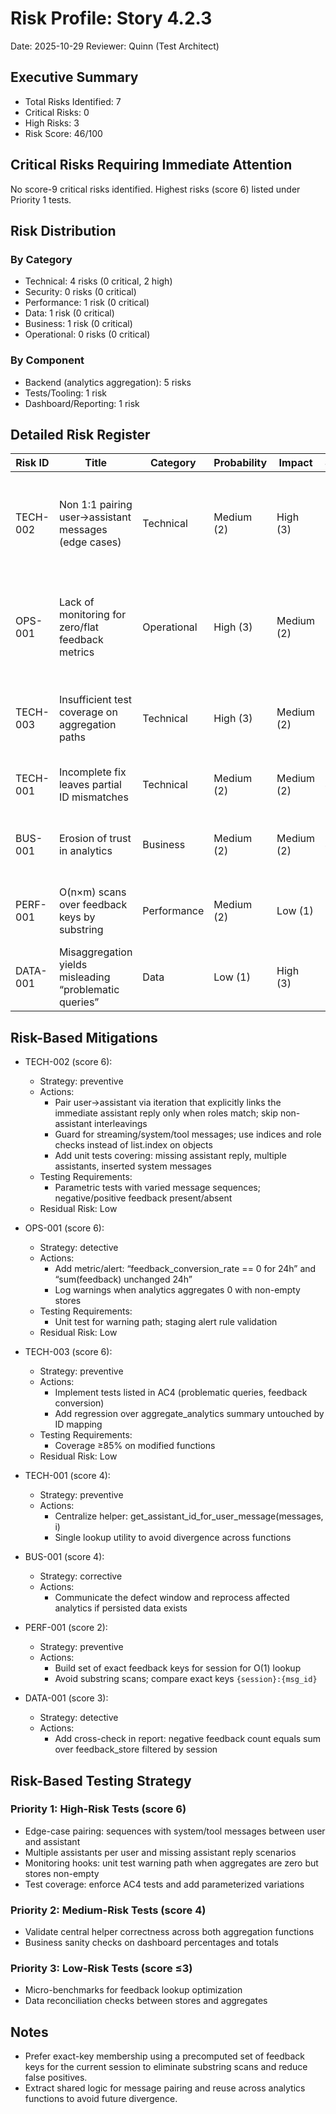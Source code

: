 # Risk Profile: Story 4.2.3

Date: 2025-10-29
Reviewer: Quinn (Test Architect)

## Executive Summary

- Total Risks Identified: 7
- Critical Risks: 0
- High Risks: 3
- Risk Score: 46/100

## Critical Risks Requiring Immediate Attention

No score-9 critical risks identified. Highest risks (score 6) listed under Priority 1 tests.

## Risk Distribution

### By Category

- Technical: 4 risks (0 critical, 2 high)
- Security: 0 risks (0 critical)
- Performance: 1 risk (0 critical)
- Data: 1 risk (0 critical)
- Business: 1 risk (0 critical)
- Operational: 0 risks (0 critical)

### By Component

- Backend (analytics aggregation): 5 risks
- Tests/Tooling: 1 risk
- Dashboard/Reporting: 1 risk

## Detailed Risk Register

| Risk ID   | Title                                                  | Category   | Probability | Impact | Score | Rationale |
|-----------|--------------------------------------------------------|------------|-------------|--------|-------|-----------|
| TECH-002  | Non 1:1 pairing user→assistant messages (edge cases)  | Technical  | Medium (2)  | High (3)  | 6 | Conversations with system/tool messages or retries may break naive next-index pairing |
| OPS-001   | Lack of monitoring for zero/flat feedback metrics      | Operational| High (3)    | Medium (2)| 6 | No alerting when feedback suddenly remains at 0, masking defects in production |
| TECH-003  | Insufficient test coverage on aggregation paths        | Technical  | High (3)    | Medium (2)| 6 | Current issue slipped past; need targeted unit tests for ID mapping and rates |
| TECH-001  | Incomplete fix leaves partial ID mismatches            | Technical  | Medium (2)  | Medium (2)| 4 | Multiple code paths access IDs; risk of missing one |
| BUS-001   | Erosion of trust in analytics                          | Business   | Medium (2)  | Medium (2)| 4 | Stakeholders rely on accurate metrics for decisions |
| PERF-001  | O(n×m) scans over feedback keys by substring           | Performance| Medium (2)  | Low (1)   | 2 | any(msg_id in key for key in keys) is linear and string-based |
| DATA-001  | Misaggregation yields misleading “problematic queries” | Data       | Low (1)     | High (3)  | 3 | If residual mapping bugs persist, lists become incorrect |

## Risk-Based Mitigations

- TECH-002 (score 6):
  - Strategy: preventive
  - Actions:
    - Pair user→assistant via iteration that explicitly links the immediate assistant reply only when roles match; skip non-assistant interleavings
    - Guard for streaming/system/tool messages; use indices and role checks instead of list.index on objects
    - Add unit tests covering: missing assistant reply, multiple assistants, inserted system messages
  - Testing Requirements:
    - Parametric tests with varied message sequences; negative/positive feedback present/absent
  - Residual Risk: Low

- OPS-001 (score 6):
  - Strategy: detective
  - Actions:
    - Add metric/alert: “feedback_conversion_rate == 0 for 24h” and “sum(feedback) unchanged 24h”
    - Log warnings when analytics aggregates 0 with non-empty stores
  - Testing Requirements:
    - Unit test for warning path; staging alert rule validation
  - Residual Risk: Low

- TECH-003 (score 6):
  - Strategy: preventive
  - Actions:
    - Implement tests listed in AC4 (problematic queries, feedback conversion)
    - Add regression over aggregate_analytics summary untouched by ID mapping
  - Testing Requirements:
    - Coverage ≥85% on modified functions
  - Residual Risk: Low

- TECH-001 (score 4):
  - Strategy: preventive
  - Actions:
    - Centralize helper: get_assistant_id_for_user_message(messages, i)
    - Single lookup utility to avoid divergence across functions

- BUS-001 (score 4):
  - Strategy: corrective
  - Actions:
    - Communicate the defect window and reprocess affected analytics if persisted data exists

- PERF-001 (score 2):
  - Strategy: preventive
  - Actions:
    - Build set of exact feedback keys for session for O(1) lookup
    - Avoid substring scans; compare exact keys `{session}:{msg_id}`

- DATA-001 (score 3):
  - Strategy: detective
  - Actions:
    - Add cross-check in report: negative feedback count equals sum over feedback_store filtered by session

## Risk-Based Testing Strategy

### Priority 1: High-Risk Tests (score 6)

- Edge-case pairing: sequences with system/tool messages between user and assistant
- Multiple assistants per user and missing assistant reply scenarios
- Monitoring hooks: unit test warning path when aggregates are zero but stores non-empty
- Test coverage: enforce AC4 tests and add parameterized variations

### Priority 2: Medium-Risk Tests (score 4)

- Validate central helper correctness across both aggregation functions
- Business sanity checks on dashboard percentages and totals

### Priority 3: Low-Risk Tests (score ≤3)

- Micro-benchmarks for feedback lookup optimization
- Data reconciliation checks between stores and aggregates

## Notes

- Prefer exact-key membership using a precomputed set of feedback keys for the current session to eliminate substring scans and reduce false positives.
- Extract shared logic for message pairing and reuse across analytics functions to avoid future divergence.

